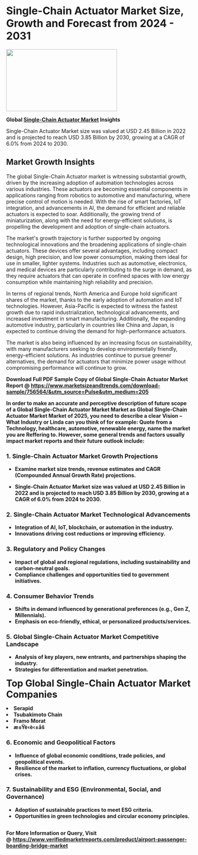 <H1>Single-Chain Actuator Market Size, Growth and Forecast from 2024 - 2031</H1><img class="aligncenter size-medium wp-image-584254" src="https://thirdeyenews.in/wp-content/uploads/2024/09/Global-Market-Research-300x168.jpeg" alt="" width="300" height="168" /><p><strong>Global&nbsp;<a href="https://www.marketsizeandtrends.com/download-sample/756564/&amp;utm_source=Pulse&amp;utm_medium=205">Single-Chain Actuator Market</a> Insights</strong></p><p>Single-Chain Actuator Market size was valued at USD 2.45 Billion in 2022 and is projected to reach USD 3.85 Billion by 2030, growing at a CAGR of 6.0% from 2024 to 2030.</p><p><h2>Market Growth Insights</h2> <p>The global Single-Chain Actuator market is witnessing substantial growth, driven by the increasing adoption of automation technologies across various industries. These actuators are becoming essential components in applications ranging from robotics to automotive and manufacturing, where precise control of motion is needed. With the rise of smart factories, IoT integration, and advancements in AI, the demand for efficient and reliable actuators is expected to soar. Additionally, the growing trend of miniaturization, along with the need for energy-efficient solutions, is propelling the development and adoption of single-chain actuators.</p> <p><strong></strong></p> <p>The market's growth trajectory is further supported by ongoing technological innovations and the broadening applications of single-chain actuators. These devices offer several advantages, including compact design, high precision, and low power consumption, making them ideal for use in smaller, lighter systems. Industries such as automotive, electronics, and medical devices are particularly contributing to the surge in demand, as they require actuators that can operate in confined spaces with low energy consumption while maintaining high reliability and precision.</p> <p>In terms of regional trends, North America and Europe hold significant shares of the market, thanks to the early adoption of automation and IoT technologies. However, Asia-Pacific is expected to witness the fastest growth due to rapid industrialization, technological advancements, and increased investment in smart manufacturing. Additionally, the expanding automotive industry, particularly in countries like China and Japan, is expected to continue driving the demand for high-performance actuators.</p> <p>The market is also being influenced by an increasing focus on sustainability, with many manufacturers seeking to develop environmentally friendly, energy-efficient solutions. As industries continue to pursue greener alternatives, the demand for actuators that minimize power usage without compromising performance will continue to grow.</p> <p><strong></p><p><span class=""><strong>Download Full PDF Sample Copy of Global Single-Chain Actuator Market Report</strong> @ <a href="https://www.marketsizeandtrends.com/download-sample/756564/&amp;utm_source=Pulse&amp;utm_medium=205" target="_blank">https://www.marketsizeandtrends.com/download-sample/756564/&amp;utm_source=Pulse&amp;utm_medium=205</a></span></p><p>In order to make an accurate and perceptive description of future scope of a Global&nbsp;Single-Chain Actuator Market Market as Global&nbsp;Single-Chain Actuator Market Market of 2025, you need to describe a clear Vision &ndash; What Industry or Linda can you think of for example: Quote from a Technology, healthcare, automotive, renewable energy, name the market you are Reffering to. However, some general trends and factors usually impact market reports and their future outlook include:</p><h3>1.&nbsp;<strong>Single-Chain Actuator Market Growth Projections</strong></h3><ul><li>Examine market size trends, revenue estimates and CAGR (Compounded Annual Growth Rate) projections.</li><li><p>Single-Chain Actuator Market size was valued at USD 2.45 Billion in 2022 and is projected to reach USD 3.85 Billion by 2030, growing at a CAGR of 6.0% from 2024 to 2030.</p></li></ul><h3>2.&nbsp;<strong>Single-Chain Actuator Market Technological Advancements</strong></h3><ul><li>Integration of AI, IoT, blockchain, or automation in the industry.</li><li>Innovations driving cost reductions or improving efficiency.</li></ul><h3>3.&nbsp;<strong>Regulatory and Policy Changes</strong></h3><ul><li>Impact of global and regional regulations, including sustainability and carbon-neutral goals.</li><li>Compliance challenges and opportunities tied to government initiatives.</li></ul><h3>4.&nbsp;<strong>Consumer Behavior Trends</strong></h3><ul><li>Shifts in demand influenced by generational preferences (e.g., Gen Z, Millennials).</li><li>Emphasis on eco-friendly, ethical, or personalized products/services.</li></ul><h3>5.&nbsp;<strong>Global Single-Chain Actuator Market Competitive Landscape</strong></h3><ul><li>Analysis of key players, new entrants, and partnerships shaping the industry.</li><li>Strategies for differentiation and market penetration.</li></ul><p data-pm-slice="1 1 []"><span style="color: inherit; font-family: inherit; font-size: 25px;">Top Global Single-Chain Actuator Market Companies</span></p><div class="" data-test-id=""><p><li>Serapid</li><li> Tsubakimoto Chain</li><li> Framo Morat</li><li> æ±Ÿè‹è‹±å­š</li></p></div><h3>6.&nbsp;<strong>Economic and Geopolitical Factors</strong></h3><ul><li>Influence of global economic conditions, trade policies, and geopolitical events.</li><li>Resilience of the market to inflation, currency fluctuations, or global crises.</li></ul><h3>7.&nbsp;<strong>Sustainability and ESG (Environmental, Social, and Governance)</strong></h3><ul><li>Adoption of sustainable practices to meet ESG criteria.</li><li>Opportunities in green technologies and circular economy principles.</li></ul><h2><strong style="font-size: 14px;">For More Information or Query, Visit @&nbsp;</strong><a style="background-color: #ffffff; font-size: 14px;" href="https://www.marketsizeandtrends.com/report/single-chain-actuator-market/" target="_blank">https://www.verifiedmarketreports.com/product/airport-passenger-boarding-bridge-market</a></h2>
